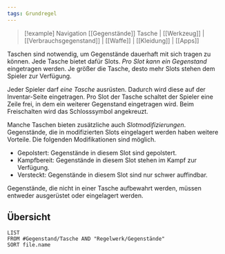```yaml
---
tags: Grundregel
---
```

> [!example] Navigation 
>  [[Gegenstände]]
>  Tasche | [[Werkzeug]] | [[Verbrauchsgegenstand]] | [[Waffe]] | [[Kleidung]] | [[Apps]]

Taschen sind notwendig, um Gegenstände dauerhaft mit sich tragen zu können. Jede Tasche bietet dafür Slots. *Pro Slot kann ein Gegenstand* eingetragen werden. Je größer die Tasche, desto mehr Slots stehen dem Spieler zur Verfügung. 

Jeder Spieler darf *eine Tasche* ausrüsten. Dadurch wird diese auf der Inventar-Seite eingetragen. Pro Slot der Tasche schaltet der Spieler eine Zeile frei, in dem ein weiterer Gegenstand eingetragen wird. Beim Freischalten wird das Schlosssymbol angekreuzt. 

Manche Taschen bieten zusätzliche auch *Slotmodifizierungen*. Gegenstände, die in modifizierten Slots eingelagert werden haben weitere Vorteile. Die folgenden Modifikationen sind möglich.
- Gepolstert: Gegenstände in diesem Slot sind gepolstert.
- Kampfbereit: Gegenstände in diesem Slot stehen im Kampf zur Verfügung.
- Versteckt: Gegenstände in diesem Slot sind nur schwer auffindbar.

 Gegenstände, die nicht in einer Tasche aufbewahrt werden, müssen entweder ausgerüstet oder eingelagert werden.


## Übersicht
```dataview
LIST
FROM #Gegenstand/Tasche AND "Regelwerk/Gegenstände"
SORT file.name
```